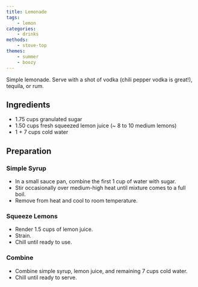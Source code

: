 ```yaml
---
title: Lemonade
tags:
    - lemon
categories: 
    - drinks
methods:
    - stove-top
themes:
    - summer
    - boozy
---
```


Simple lemonade. Serve with a shot of vodka (chili pepper vodka is
great!), tequila, or rum.

## Ingredients

-   1.75 cups granulated sugar
-   1.50 cups fresh squeezed lemon juice (\~ 8 to 10 medium lemons)
-   1 + 7 cups cold water

## Preparation

### Simple Syrup

-   In a small sauce pan, combine the first 1 cup of water with sugar.
-   Stir occasionally over medium-high heat until mixture comes to a
    full boil.
-   Remove from heat and cool to room temperature.

### Squeeze Lemons

-   Render 1.5 cups of lemon juice.
-   Strain.
-   Chill until ready to use.

### Combine

-   Combine simple syrup, lemon juice, and remaining 7 cups cold water.
-   Chill until ready to serve.
